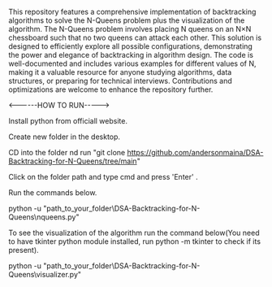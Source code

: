 This repository features a comprehensive implementation of backtracking algorithms to solve the N-Queens problem plus the visualization of the algorithm. The N-Queens problem involves placing N queens on an N×N chessboard such that no two queens can attack each other. This solution is designed to efficiently explore all possible configurations, demonstrating the power and elegance of backtracking in algorithm design. The code is well-documented and includes various examples for different values of N, making it a valuable resource for anyone studying algorithms, data structures, or preparing for technical interviews. Contributions and optimizations are welcome to enhance the repository further.

<------HOW TO RUN----->

Install python from officiall website.

Create  new folder in the desktop.

CD into the folder nd run "git clone https://github.com/andersonmaina/DSA-Backtracking-for-N-Queens/tree/main"

Click on the folder path and type cmd and press 'Enter' . 

Run the commands below.

python -u "path_to_your_folder\DSA-Backtracking-for-N-Queens\nqueens.py"

To see the visualization of the algorithm run the command below(You need to have tkinter python module installed, run python -m tkinter to check if its present).

python -u "path_to_your_folder\DSA-Backtracking-for-N-Queens\visualizer.py"


